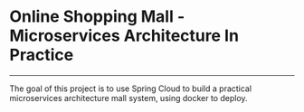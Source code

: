# Online Shopping Mall - Microservices Architecture In Practice
-----------------------------------------------------------------

The goal of this project is to use Spring Cloud to build a practical
microservices architecture mall system, using docker to deploy.
